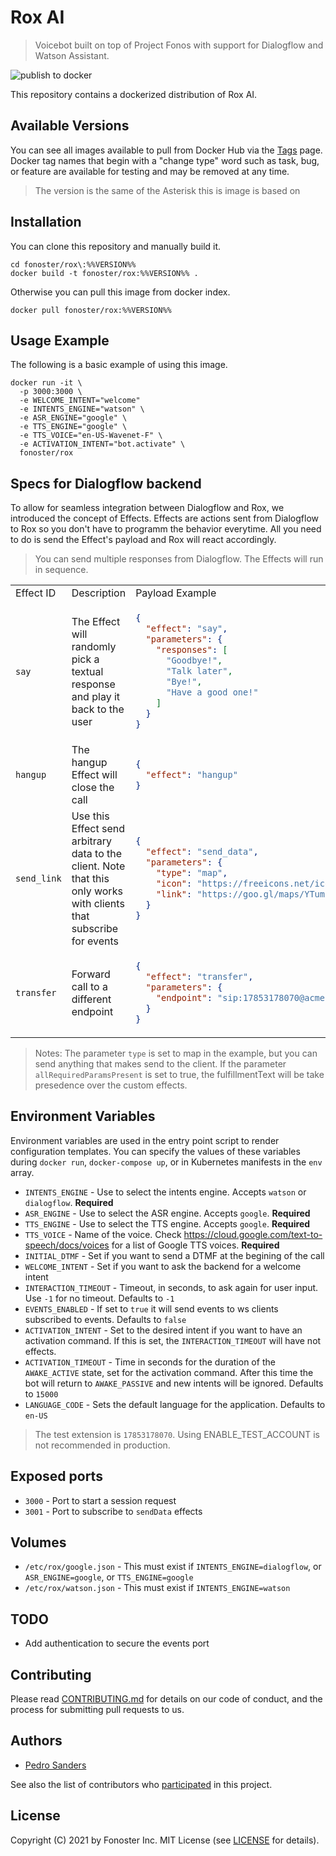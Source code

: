 # Rox AI

> Voicebot built on top of Project Fonos with support for Dialogflow and Watson Assistant.

![publish to docker](https://github.com/fonoster/rox/workflows/publish%20to%20docker%20hub/badge.svg)

This repository contains a dockerized distribution of Rox AI.

## Available Versions

You can see all images available to pull from Docker Hub via the [Tags](https://hub.docker.com/repository/docker/fonoster/rox/tags?page=1) page. Docker tag names that begin with a "change type" word such as task, bug, or feature are available for testing and may be removed at any time.

> The version is the same of the Asterisk this is image is based on

## Installation

You can clone this repository and manually build it.

```
cd fonoster/rox\:%%VERSION%%
docker build -t fonoster/rox:%%VERSION%% .
```

Otherwise you can pull this image from docker index.

```
docker pull fonoster/rox:%%VERSION%%
```

## Usage Example

The following is a basic example of using this image.

```
docker run -it \
  -p 3000:3000 \
  -e WELCOME_INTENT="welcome"
  -e INTENTS_ENGINE="watson" \
  -e ASR_ENGINE="google" \
  -e TTS_ENGINE="google" \
  -e TTS_VOICE="en-US-Wavenet-F" \
  -e ACTIVATION_INTENT="bot.activate" \
  fonoster/rox
```

## Specs for Dialogflow backend

To allow for seamless integration between Dialogflow and Rox, we introduced the concept of Effects. Effects are actions sent from Dialogflow to Rox so you don't have to programm the behavior everytime. All you need to do is send the Effect's payload and Rox will react accordingly.

> You can send multiple responses from Dialogflow. The Effects will run in sequence.

<table>
<tr>
<td> Effect ID </td> <td> Description </td> <td> Payload Example </td>
</tr>
<tr>
<td> 

`say` 

</td>
<td> The Effect will randomly pick a textual response and play it back to the user </td>
<td>
  
```json
{
  "effect": "say",
  "parameters": {
    "responses": [
      "Goodbye!",
      "Talk later",
      "Bye!",
      "Have a good one!"
    ]
  }
}
```

</td>
</tr>
<tr>
<td> 

`hangup` 

</td>
<td> The hangup Effect will close the call </td>
<td>

```json
{
  "effect": "hangup"
}
```

</td>
</tr>
<tr>
<td> 

`send_link` 

</td>
<td> Use this Effect send arbitrary data to the client. Note that this only works with clients that subscribe for events</td>
<td>

```json
{
  "effect": "send_data",
  "parameters": {
    "type": "map",
    "icon": "https://freeicons.net/icons/map.png",
    "link": "https://goo.gl/maps/YTum2VeZSQwNB4ik6"
  }
}
```

</td>
</tr>
<tr>
<td> 

`transfer` 

</td>
<td> Forward call to a different endpoint </td>
<td>

```json
{
  "effect": "transfer",
  "parameters": {
    "endpoint": "sip:17853178070@acme.fonoster.io"
  }
}
```

</td>
</tr>
</table>

> Notes: The parameter `type` is set to map in the example, but you can send anything that makes send to the client. If the parameter `allRequiredParamsPresent` is set to true, the fulfillmentText will be take presedence over the custom effects.

## Environment Variables

Environment variables are used in the entry point script to render configuration templates. You can specify the values of these variables during `docker run`, `docker-compose up`, or in Kubernetes manifests in the `env` array.

- `INTENTS_ENGINE` - Use to select the intents engine. Accepts `watson` or `dialogflow`. **Required**
- `ASR_ENGINE` - Use to select the ASR engine. Accepts `google`. **Required**
- `TTS_ENGINE` - Use to select the TTS engine. Accepts `google`. **Required**
- `TTS_VOICE` - Name of the voice. Check https://cloud.google.com/text-to-speech/docs/voices for a list of Google TTS voices. **Required**
- `INITIAL_DTMF` - Set if you want to send a DTMF at the begining of the call
- `WELCOME_INTENT` - Set if you want to ask the backend for a welcome intent
- `INTERACTION_TIMEOUT` - Timeout, in seconds, to ask again for user input. Use `-1` for no timeout. Defaults to `-1`
- `EVENTS_ENABLED` - If set to `true` it will send events to ws clients subscribed to events. Defaults to `false`
- `ACTIVATION_INTENT` - Set to the desired intent if you want to have an activation command. If this is set, the `INTERACTION_TIMEOUT` will have not effects.
- `ACTIVATION_TIMEOUT` - Time in seconds for the duration of the `AWAKE_ACTIVE` state, set for the activation command. After this time the bot will return to `AWAKE_PASSIVE` and new intents will be ignored. Defaults to `15000`
- `LANGUAGE_CODE` - Sets the default language for the application. Defaults to `en-US`

> The test extension is `17853178070`. Using ENABLE_TEST_ACCOUNT is not recommended in production.

## Exposed ports

- `3000` - Port to start a session request
- `3001` - Port to subscribe to `sendData` effects

## Volumes

- `/etc/rox/google.json` - This must exist if `INTENTS_ENGINE=dialogflow`, or `ASR_ENGINE=google`, or `TTS_ENGINE=google`
- `/etc/rox/watson.json` - This must exist if `INTENTS_ENGINE=watson`

## TODO

- Add authentication to secure the events port

## Contributing

Please read [CONTRIBUTING.md](https://github.com/fonoster/rox/blob/main/CONTRIBUTING.md) for details on our code of conduct, and the process for submitting pull requests to us.

## Authors

- [Pedro Sanders](https://github.com/psanders)

See also the list of contributors who [participated](https://github.com/fonoster/rox/contributors) in this project.

## License

Copyright (C) 2021 by Fonoster Inc. MIT License (see [LICENSE](https://github.com/fonoster/rox/blob/main/LICENSE) for details).

